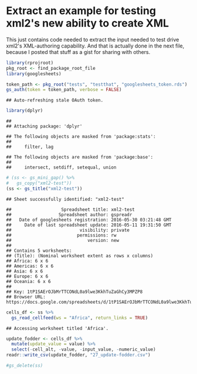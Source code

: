 Extract an example for testing xml2's new ability to create XML
================

This just contains code needed to extract the input needed to test drive xml2's XML-authoring capability. And that is actually done in the next file, because I posted that stuff as a gist for sharing with others.

``` r
library(rprojroot)
pkg_root <- find_package_root_file
library(googlesheets)
```

``` r
token_path <- pkg_root("tests", "testthat", "googlesheets_token.rds")
gs_auth(token = token_path, verbose = FALSE)
```

    ## Auto-refreshing stale OAuth token.

``` r
library(dplyr)
```

    ## 
    ## Attaching package: 'dplyr'

    ## The following objects are masked from 'package:stats':
    ## 
    ##     filter, lag

    ## The following objects are masked from 'package:base':
    ## 
    ##     intersect, setdiff, setequal, union

``` r
# (ss <- gs_mini_gap() %>% 
#   gs_copy("xml2-test"))
(ss <- gs_title("xml2-test"))
```

    ## Sheet successfully identified: "xml2-test"

    ##                   Spreadsheet title: xml2-test
    ##                  Spreadsheet author: gspreadr
    ##   Date of googlesheets registration: 2016-05-30 03:21:48 GMT
    ##     Date of last spreadsheet update: 2016-05-11 19:31:50 GMT
    ##                          visibility: private
    ##                         permissions: rw
    ##                             version: new
    ## 
    ## Contains 5 worksheets:
    ## (Title): (Nominal worksheet extent as rows x columns)
    ## Africa: 6 x 6
    ## Americas: 6 x 6
    ## Asia: 6 x 6
    ## Europe: 6 x 6
    ## Oceania: 6 x 6
    ## 
    ## Key: 1tP1SAErOJbMrTTCONdL0a9lwe3KkhTuZaGhCy3MPZP8
    ## Browser URL: https://docs.google.com/spreadsheets/d/1tP1SAErOJbMrTTCONdL0a9lwe3KkhTuZaGhCy3MPZP8/

``` r
cells_df <- ss %>%
  gs_read_cellfeed(ws = "Africa", return_links = TRUE)
```

    ## Accessing worksheet titled 'Africa'.

``` r
update_fodder <- cells_df %>%
  mutate(update_value = value) %>% 
  select(-cell_alt, -value, -input_value, -numeric_value)
readr::write_csv(update_fodder, "27_update-fodder.csv")
```

``` r
#gs_delete(ss)
```
